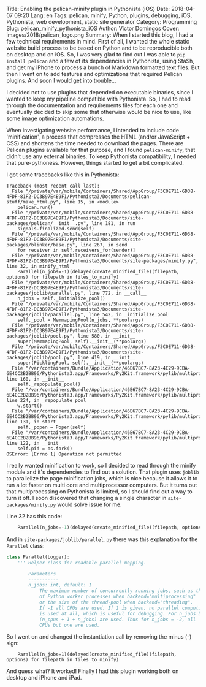 Title: Enabling the pelican-minify plugin in Pythonista (iOS)
Date: 2018-04-07 09:20
Lang: en
Tags: pelican, minify, Python, plugins, debugging, iOS, Pythonista, web development, static site generator
Category: Programming
Slug: pelican_minify_pythonista_iOS
Author: Victor Domingos
Cover: images/2018/pelican_logo.png
Summary: When I started this blog, I had a few technical requirements in mind. First of all, I wanted the whole static website build process to be based on Python and to be reproducible both on desktop and on iOS. So, I was very glad to find out I was able to `pip install pelican` and a few of its dependencies in Pythonista, using StaSh, and get my iPhone to process a bunch of Markdown formatted text files. But then I went on to add features and optimizations that required Pelican plugins. And soon I would get into trouble...


I decided not to use plugins that depended on executable binaries, since I wanted to keep my pipeline compatible with Pythonista. So, I had to read through the documentation and requirements files for each one and eventually decided to skip some that otherwise would be nice to use, like some image optimization automations.

When investigating website performance, I intended to include code 'minification', a process that compresses the HTML (and/or JavaScript + CSS) and shortens the time needed to download the pages. There are Pelican plugins available for that purpose, and I found `pelican-minify`, that didn't use any external binaries. To keep Pythonista compatibility, I needed that pure-pythoness. However, things started to get a bit complicated.

I got some tracebacks like this in Pythonista:

```pytb
Traceback (most recent call last):
  File "/private/var/mobile/Containers/Shared/AppGroup/F3C0E711-6D38-4FDF-81F2-DC3B97E4E9F1/Pythonista3/Documents/pelican-stuff/make_html.py", line 15, in <module>
    pelican.run()
  File "/private/var/mobile/Containers/Shared/AppGroup/F3C0E711-6D38-4FDF-81F2-DC3B97E4E9F1/Pythonista3/Documents/site-packages/pelican/__init__.py", line 181, in run
    signals.finalized.send(self)
  File "/private/var/mobile/Containers/Shared/AppGroup/F3C0E711-6D38-4FDF-81F2-DC3B97E4E9F1/Pythonista3/Documents/site-packages/blinker/base.py", line 267, in send
    for receiver in self.receivers_for(sender)]
  File "/private/var/mobile/Containers/Shared/AppGroup/F3C0E711-6D38-4FDF-81F2-DC3B97E4E9F1/Pythonista3/Documents/site-packages/minify.py", line 32, in minify_html
    Parallel(n_jobs=-1)(delayed(create_minified_file)(filepath, options) for filepath in files_to_minify)
  File "/private/var/mobile/Containers/Shared/AppGroup/F3C0E711-6D38-4FDF-81F2-DC3B97E4E9F1/Pythonista3/Documents/site-packages/joblib/parallel.py", line 772, in __call__
    n_jobs = self._initialize_pool()
  File "/private/var/mobile/Containers/Shared/AppGroup/F3C0E711-6D38-4FDF-81F2-DC3B97E4E9F1/Pythonista3/Documents/site-packages/joblib/parallel.py", line 542, in _initialize_pool
    self._pool = MemmapingPool(n_jobs, **poolargs)
  File "/private/var/mobile/Containers/Shared/AppGroup/F3C0E711-6D38-4FDF-81F2-DC3B97E4E9F1/Pythonista3/Documents/site-packages/joblib/pool.py", line 580, in __init__
    super(MemmapingPool, self).__init__(**poolargs)
  File "/private/var/mobile/Containers/Shared/AppGroup/F3C0E711-6D38-4FDF-81F2-DC3B97E4E9F1/Pythonista3/Documents/site-packages/joblib/pool.py", line 419, in __init__
    super(PicklingPool, self).__init__(**poolargs)
  File "/var/containers/Bundle/Application/46E67BC7-8A23-4C29-9CBA-6E4CC2B2BB96/Pythonista3.app/Frameworks/Py2Kit.framework/pylib/multiprocessing/pool.py", line 160, in __init__
    self._repopulate_pool()
  File "/var/containers/Bundle/Application/46E67BC7-8A23-4C29-9CBA-6E4CC2B2BB96/Pythonista3.app/Frameworks/Py2Kit.framework/pylib/multiprocessing/pool.py", line 224, in _repopulate_pool
    w.start()
  File "/var/containers/Bundle/Application/46E67BC7-8A23-4C29-9CBA-6E4CC2B2BB96/Pythonista3.app/Frameworks/Py2Kit.framework/pylib/multiprocessing/process.py", line 131, in start
    self._popen = Popen(self)
  File "/var/containers/Bundle/Application/46E67BC7-8A23-4C29-9CBA-6E4CC2B2BB96/Pythonista3.app/Frameworks/Py2Kit.framework/pylib/multiprocessing/forking.py", line 122, in __init__
    self.pid = os.fork()
OSError: [Errno 1] Operation not permitted
```

I really wanted minification to work, so I decided to read through the minify module and it's dependencies to find out a solution. That plugin uses `joblib` to parallelize the page minification jobs, which is nice because it allows it to run a lot faster on multi core and multiprocessor computers. But it turns out that multiprocessing on Pythonista is limited, so I should find out a way to turn it off. I soon discovered that changing a single character in `site-packages/minify.py` would solve issue for me.

Line 32 has this code:

```python
    Parallel(n_jobs=-1)(delayed(create_minified_file)(filepath, options) for filepath in files_to_minify)
```

And in `site-packages/joblib/parallel.py` there was this explanation for the `Parallel` class:

```python
class Parallel(Logger):
    ''' Helper class for readable parallel mapping.

        Parameters
        -----------
        n_jobs: int, default: 1
            The maximum number of concurrently running jobs, such as the number
            of Python worker processes when backend="multiprocessing"
            or the size of the thread-pool when backend="threading".
            If -1 all CPUs are used. If 1 is given, no parallel computing code
            is used at all, which is useful for debugging. For n_jobs below -1,
            (n_cpus + 1 + n_jobs) are used. Thus for n_jobs = -2, all
            CPUs but one are used.
```

So I went on and changed the instantiation call by removing the minus (-) sign:

```
    Parallel(n_jobs=1)(delayed(create_minified_file)(filepath, options) for filepath in files_to_minify)
```

And guess what? It worked! Finally I had this plugin working both on desktop and iPhone and iPad.

